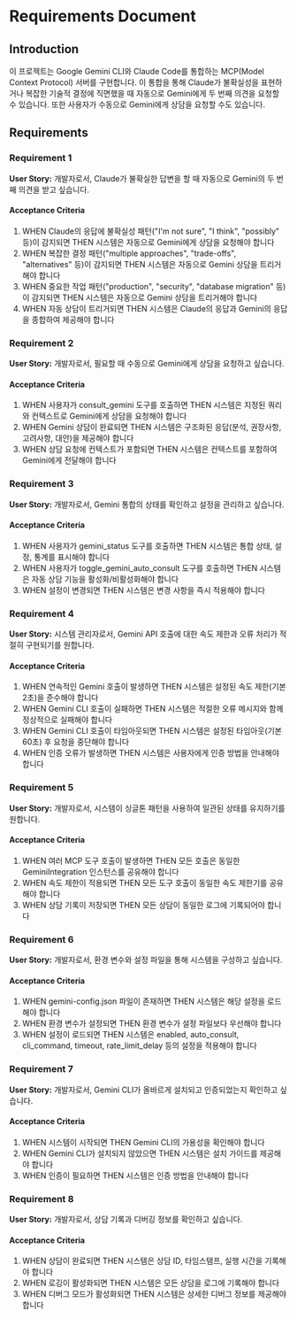 # Requirements Document

## Introduction

이 프로젝트는 Google Gemini CLI와 Claude Code를 통합하는 MCP(Model Context Protocol) 서버를 구현합니다. 이 통합을 통해 Claude가 불확실성을 표현하거나 복잡한 기술적 결정에 직면했을 때 자동으로 Gemini에게 두 번째 의견을 요청할 수 있습니다. 또한 사용자가 수동으로 Gemini에게 상담을 요청할 수도 있습니다.

## Requirements

### Requirement 1

**User Story:** 개발자로서, Claude가 불확실한 답변을 할 때 자동으로 Gemini의 두 번째 의견을 받고 싶습니다.

#### Acceptance Criteria

1. WHEN Claude의 응답에 불확실성 패턴("I'm not sure", "I think", "possibly" 등)이 감지되면 THEN 시스템은 자동으로 Gemini에게 상담을 요청해야 합니다
2. WHEN 복잡한 결정 패턴("multiple approaches", "trade-offs", "alternatives" 등)이 감지되면 THEN 시스템은 자동으로 Gemini 상담을 트리거해야 합니다
3. WHEN 중요한 작업 패턴("production", "security", "database migration" 등)이 감지되면 THEN 시스템은 자동으로 Gemini 상담을 트리거해야 합니다
4. WHEN 자동 상담이 트리거되면 THEN 시스템은 Claude의 응답과 Gemini의 응답을 종합하여 제공해야 합니다

### Requirement 2

**User Story:** 개발자로서, 필요할 때 수동으로 Gemini에게 상담을 요청하고 싶습니다.

#### Acceptance Criteria

1. WHEN 사용자가 consult_gemini 도구를 호출하면 THEN 시스템은 지정된 쿼리와 컨텍스트로 Gemini에게 상담을 요청해야 합니다
2. WHEN Gemini 상담이 완료되면 THEN 시스템은 구조화된 응답(분석, 권장사항, 고려사항, 대안)을 제공해야 합니다
3. WHEN 상담 요청에 컨텍스트가 포함되면 THEN 시스템은 컨텍스트를 포함하여 Gemini에게 전달해야 합니다

### Requirement 3

**User Story:** 개발자로서, Gemini 통합의 상태를 확인하고 설정을 관리하고 싶습니다.

#### Acceptance Criteria

1. WHEN 사용자가 gemini_status 도구를 호출하면 THEN 시스템은 통합 상태, 설정, 통계를 표시해야 합니다
2. WHEN 사용자가 toggle_gemini_auto_consult 도구를 호출하면 THEN 시스템은 자동 상담 기능을 활성화/비활성화해야 합니다
3. WHEN 설정이 변경되면 THEN 시스템은 변경 사항을 즉시 적용해야 합니다

### Requirement 4

**User Story:** 시스템 관리자로서, Gemini API 호출에 대한 속도 제한과 오류 처리가 적절히 구현되기를 원합니다.

#### Acceptance Criteria

1. WHEN 연속적인 Gemini 호출이 발생하면 THEN 시스템은 설정된 속도 제한(기본 2초)을 준수해야 합니다
2. WHEN Gemini CLI 호출이 실패하면 THEN 시스템은 적절한 오류 메시지와 함께 정상적으로 실패해야 합니다
3. WHEN Gemini CLI 호출이 타임아웃되면 THEN 시스템은 설정된 타임아웃(기본 60초) 후 요청을 중단해야 합니다
4. WHEN 인증 오류가 발생하면 THEN 시스템은 사용자에게 인증 방법을 안내해야 합니다

### Requirement 5

**User Story:** 개발자로서, 시스템이 싱글톤 패턴을 사용하여 일관된 상태를 유지하기를 원합니다.

#### Acceptance Criteria

1. WHEN 여러 MCP 도구 호출이 발생하면 THEN 모든 호출은 동일한 GeminiIntegration 인스턴스를 공유해야 합니다
2. WHEN 속도 제한이 적용되면 THEN 모든 도구 호출이 동일한 속도 제한기를 공유해야 합니다
3. WHEN 상담 기록이 저장되면 THEN 모든 상담이 동일한 로그에 기록되어야 합니다

### Requirement 6

**User Story:** 개발자로서, 환경 변수와 설정 파일을 통해 시스템을 구성하고 싶습니다.

#### Acceptance Criteria

1. WHEN gemini-config.json 파일이 존재하면 THEN 시스템은 해당 설정을 로드해야 합니다
2. WHEN 환경 변수가 설정되면 THEN 환경 변수가 설정 파일보다 우선해야 합니다
3. WHEN 설정이 로드되면 THEN 시스템은 enabled, auto_consult, cli_command, timeout, rate_limit_delay 등의 설정을 적용해야 합니다

### Requirement 7

**User Story:** 개발자로서, Gemini CLI가 올바르게 설치되고 인증되었는지 확인하고 싶습니다.

#### Acceptance Criteria

1. WHEN 시스템이 시작되면 THEN Gemini CLI의 가용성을 확인해야 합니다
2. WHEN Gemini CLI가 설치되지 않았으면 THEN 시스템은 설치 가이드를 제공해야 합니다
3. WHEN 인증이 필요하면 THEN 시스템은 인증 방법을 안내해야 합니다

### Requirement 8

**User Story:** 개발자로서, 상담 기록과 디버깅 정보를 확인하고 싶습니다.

#### Acceptance Criteria

1. WHEN 상담이 완료되면 THEN 시스템은 상담 ID, 타임스탬프, 실행 시간을 기록해야 합니다
2. WHEN 로깅이 활성화되면 THEN 시스템은 모든 상담을 로그에 기록해야 합니다
3. WHEN 디버그 모드가 활성화되면 THEN 시스템은 상세한 디버그 정보를 제공해야 합니다